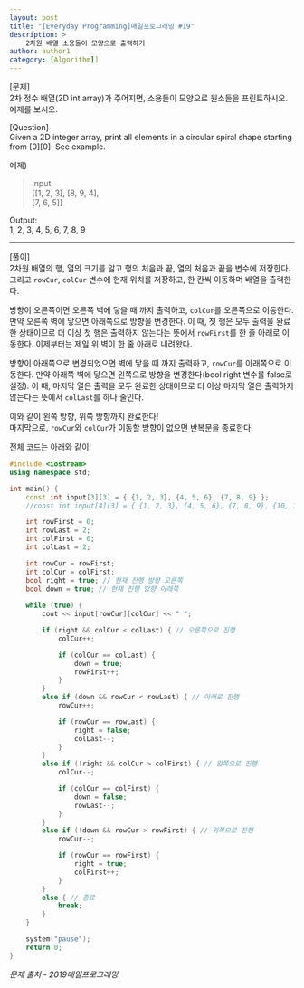 ```yaml
---
layout: post
title: "[Everyday Programming]매일프로그래밍 #19"
description: >  
    2차원 배열 소용돌이 모양으로 출력하기
author: author1
category: [Algorithm]]
---
```


[문제]  
2차 정수 배열(2D int array)가 주어지면, 소용돌이 모양으로 원소들을 프린트하시오. 예제를 보시오.  

[Question]  
Given a 2D integer array, print all elements in a circular spiral shape starting from [0][0]. See example.  

예제)  
> Input:  
  [[1, 2, 3],
  [8, 9, 4],  
  [7, 6, 5]]  

  Output:  
  1, 2, 3, 4, 5, 6, 7, 8, 9 

* * *

[풀이]  
2차원 배열의 행, 열의 크기를 알고 행의 처음과 끝, 열의 처음과 끝을 변수에 저장한다.  
그리고 `rowCur`, `colCur` 변수에 현재 위치를 저장하고, 한 칸씩 이동하며 배열을 출력한다.  
  
방향이 오른쪽이면 오른쪽 벽에 닿을 때 까지 출력하고, `colCur`를 오른쪽으로 이동한다. 만약 오른쪽 벽에 닿으면 아래쪽으로 방향을 변경한다. 이 때, 첫 행은 모두 출력을 완료한 상태이므로 더 이상 첫 행은 출력하지 않는다는 뜻에서 `rowFirst`를 한 줄 아래로 이동한다. 이제부터는 제일 위 벽이 한 줄 아래로 내려왔다.  
  
방향이 아래쪽으로 변경되었으면 벽에 닿을 때 까지 출력하고, `rowCur`를 아래쪽으로 이동한다. 만약 아래쪽 벽에 닿으면 왼쪽으로 방향을 변경한다(bool right 변수를 false로 설정). 이 때, 마지막 열은 출력을 모두 완료한 상태이므로 더 이상 마지막 열은 출력하지 않는다는 뜻에서 `colLast`를 하나 줄인다.  
  
이와 같이 왼쪽 방향, 위쪽 방향까지 완료한다!  
마지막으로, `rowCur`와 `colCur`가 이동할 방향이 없으면 반복문을 종료한다.  
  
전체 코드는 아래와 같이!  
~~~c++
#include <iostream>
using namespace std;

int main() {
	const int input[3][3] = { {1, 2, 3}, {4, 5, 6}, {7, 8, 9} };
	//const int input[4][3] = { {1, 2, 3}, {4, 5, 6}, {7, 8, 9}, {10, 11, 12} };

	int rowFirst = 0;
	int rowLast = 2;
	int colFirst = 0;
	int colLast = 2;

	int rowCur = rowFirst;
	int colCur = colFirst;
	bool right = true; // 현재 진행 방향 오른쪽
	bool down = true; // 현재 진행 방향 아래쪽
	
	while (true) {
		cout << input[rowCur][colCur] << " ";

		if (right && colCur < colLast) { // 오른쪽으로 진행
			colCur++;

			if (colCur == colLast) {
				down = true;
				rowFirst++;
			}
		}
		else if (down && rowCur < rowLast) { // 아래로 진행
			rowCur++;

			if (rowCur == rowLast) {
				right = false;
				colLast--;
			}
		}
		else if (!right && colCur > colFirst) { // 왼쪽으로 진행
			colCur--;

			if (colCur == colFirst) {
				down = false;
				rowLast--;
			}
		}
		else if (!down && rowCur > rowFirst) { // 위쪽으로 진행
			rowCur--;

			if (rowCur == rowFirst) {
				right = true;
				colFirst++;
			}
		}
		else { // 종료
			break;
		}
	}

	system("pause");
	return 0;
}
~~~

*문제 출처 - 2019매일프로그래밍*